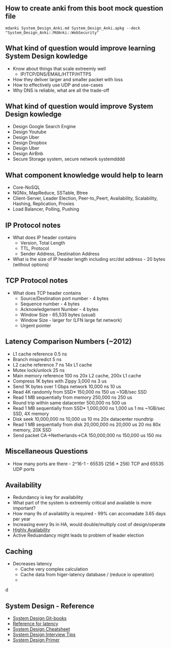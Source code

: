 ## How to create anki from this boot mock question file

```
mdanki System_Design_Anki.md System_Design_Anki.apkg --deck "System_Design_Anki::MdAnki::WebSecurity"
```


## What kind of question would improve learning System Design kowledge

* Know about things that scale extreemly well
  * IP/TCP/DNS/EMAIL/HTTP/HTTPS
* How they deliver larger and smaller packet with loss
* How to effectively use UDP and use-cases
* Why DNS is reliable, what are all the trade-off

## What kind of question would improve System Design kowledge

* Design Google Search Engine
* Design Youtube
* Design Uber
* Design Dropbox
* Design Uber
* Design AirBnb
* Secure Storage system, secure network systemdddd


## What component knowledge would help to learn

* Core-NoSQL
* NGNix, MapReduce, SSTable, Btree
* Client-Server, Leader Election, Peer-to_Peert, Availability, Scalability, Hashing, Replication, Proxies
* Load Balancer, Polling, Pushing

## IP Protocol notes

* What does IP header contains
  * Version, Total Length
  * TTL, Protocol
  * Sender Address, Destination Address
* What is the size of IP header length including src/dst address - 20 bytes (without options)

## TCP Protocol notes

* What does TCP header contains
  * Source/Destination port number - 4 bytes
  * Sequence number - 4 bytes
  * Acknowledgement Number - 4 bytes
  * Window Size - 65,535 bytes (usual)
  * Window Size - larger for (LFN large fat network)
  * Urgent pointer 


## Latency Comparison Numbers (~2012)

* L1 cache reference                           0.5 ns
* Branch mispredict                            5   ns
* L2 cache reference                           7   ns                      14x L1 cache
* Mutex lock/unlock                           25   ns
* Main memory reference                      100   ns                      20x L2 cache, 200x L1 cache
* Compress 1K bytes with Zippy             3,000   ns        3 us
* Send 1K bytes over 1 Gbps network       10,000   ns       10 us
* Read 4K randomly from SSD*             150,000   ns      150 us          ~1GB/sec SSD
* Read 1 MB sequentially from memory     250,000   ns      250 us
* Round trip within same datacenter      500,000   ns      500 us
* Read 1 MB sequentially from SSD*     1,000,000   ns    1,000 us    1 ms  ~1GB/sec SSD, 4X memory
* Disk seek                           10,000,000   ns   10,000 us   10 ms  20x datacenter roundtrip
* Read 1 MB sequentially from disk    20,000,000   ns   20,000 us   20 ms  80x memory, 20X SSD
* Send packet CA->Netherlands->CA    150,000,000   ns  150,000 us  150 ms

## Miscellaneous Questions

* How many ports are there - 2^16-1 - 65535 (256  * 256) TCP and 65535 UDP ports

## Availability

* Redundancy is key for availability
* What part of the system is extreemly critical and available is more important?
* How many 9s of availablity is required - 99% can accomadate 3.65 days per year
* Increasing every 9s in HA, would double/multiply cost of design/operate
* [Highly Availability](https://en.wikipedia.org/wiki/High_availability)
* Active Reduandancy might leads to problem of leader election


## Caching

* Decreases latency
  * Cache very complex calculation
  * Cache data from higer-latency database / (reduce io operation)
  * 
d

## System Design - Reference

* [System Design Git-books](https://aaronice.gitbook.io/system-design/)
* [Reference for latency](https://gist.github.com/jboner/2841832)
* [System Design Cheatsheet](https://gist.github.com/vasanthk/485d1c25737e8e72759f)
* [System Design Interview Tips](https://github.com/checkcheckzz/system-design-interview)
* [System Design Primer](https://github.com/donnemartin/system-design-primer)